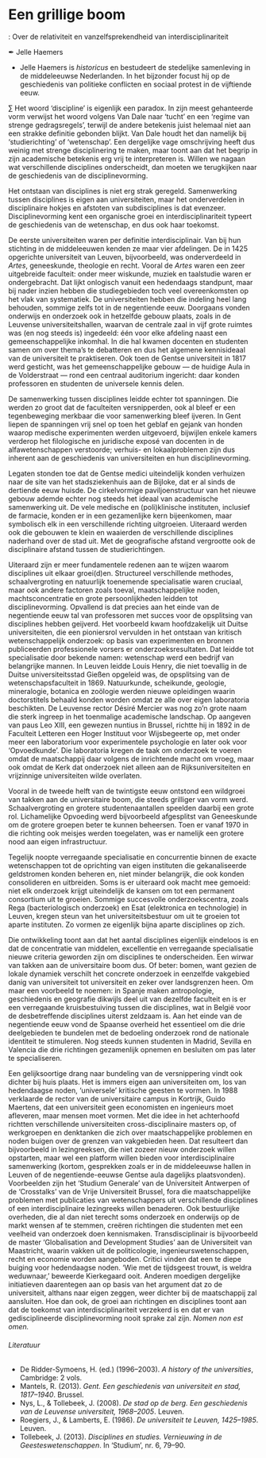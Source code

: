 # Een grillige boom
: Over de relativiteit en vanzelfsprekendheid van interdisciplinariteit

✒ Jelle Haemers
- Jelle Haemers is _historicus_ en bestudeert de stedelijke samenleving in de middeleeuwse Nederlanden. In het bijzonder focust hij op de geschiedenis van politieke conflicten en sociaal protest in de vijftiende eeuw.

∑ Het woord ‘discipline’ is eigenlijk een paradox. In zijn meest gehanteerde vorm verwijst het woord volgens Van Dale naar ‘tucht’ en een ‘regime van strenge gedragsregels’, terwijl de andere betekenis juist helemaal niet aan een strakke definitie gebonden blijkt. Van Dale houdt het dan namelijk bij ‘studierichting’ of ‘wetenschap’. Een dergelijke vage omschrijving heeft dus weinig met strenge disciplinering te maken, maar toont aan dat het begrip in zijn academische betekenis erg vrij te interpreteren is. Willen we nagaan wat verschillende disciplines onderscheidt, dan moeten we terugkijken naar de geschiedenis van de disciplinevorming.

Het ontstaan van disciplines is niet erg strak geregeld. Samenwerking tussen disciplines is eigen aan universiteiten, maar het onderverdelen in disciplinaire hokjes en afstoten van subdisciplines is dat evenzeer. Disciplinevorming kent een organische groei en interdisciplinariteit typeert de geschiedenis van de wetenschap, en dus ook haar toekomst.

De eerste universiteiten waren per definitie interdisciplinair. Van bij hun stichting in de middeleeuwen kenden ze maar vier afdelingen. De in 1425 opgerichte universiteit van Leuven, bijvoorbeeld, was onderverdeeld in _Artes_, geneeskunde, theologie en recht. Vooral de _Artes_ waren een zeer uitgebreide faculteit: onder meer wiskunde, muziek en taalstudie waren er ondergebracht. Dat lijkt onlogisch vanuit een hedendaags standpunt, maar bij nader inzien hebben die studiegebieden toch veel overeenkomsten op het vlak van systematiek. De universiteiten hebben die indeling heel lang behouden, sommige zelfs tot in de negentiende eeuw. Doorgaans vonden onderwijs en onderzoek ook in hetzelfde gebouw plaats, zoals in de Leuvense universiteitshallen, waarvan de centrale zaal in vijf grote ruimtes was (en nog steeds is) ingedeeld: één voor elke afdeling naast een gemeenschappelijke inkomhal. In die hal kwamen docenten en studenten samen om over thema’s te debatteren en dus het algemene kennisideaal van de universiteit te praktiseren. Ook toen de Gentse universiteit in 1817 werd gesticht, was het gemeenschappelijke gebouw — de huidige Aula in de Volderstraat — rond een centraal auditorium ingericht: daar konden professoren en studenten de universele kennis delen.

De samenwerking tussen disciplines leidde echter tot spanningen. Die werden zo groot dat de faculteiten versnipperden, ook al bleef er een tegenbeweging merkbaar die voor samenwerking bleef ijveren. In Gent liepen de spanningen vrij snel op toen het geblaf en gejank van honden waarop medische experimenten werden uitgevoerd, bijwijlen enkele kamers verderop het filologische en juridische exposé van docenten in de alfawetenschappen verstoorde; verhuis- en lokaalproblemen zijn dus inherent aan de geschiedenis van universiteiten en hun disciplinevorming.

Legaten stonden toe dat de Gentse medici uiteindelijk konden verhuizen naar de site van het stadsziekenhuis aan de Bijloke, dat er al sinds de dertiende eeuw huisde. De cirkelvormige paviljoenstructuur van het nieuwe gebouw ademde echter nog steeds het ideaal van academische samenwerking uit. De vele medische en (poli)klinische instituten, inclusief de farmacie, konden er in een gezamenlijke kern bijeenkomen, maar symbolisch elk in een verschillende richting uitgroeien. Uiteraard werden ook die gebouwen te klein en waaierden de verschillende disciplines naderhand over de stad uit. Met de geografische afstand vergrootte ook de disciplinaire afstand tussen de studierichtingen.

Uiteraard zijn er meer fundamentele redenen aan te wijzen waarom disciplines uit elkaar groei(d)en. Structureel verschillende methodes, schaalvergroting en natuurlijk toenemende specialisatie waren cruciaal, maar ook andere factoren zoals toeval, maatschappelijke noden, machtsconcentratie en grote persoonlijkheden leidden tot disciplinevorming. Opvallend is dat precies aan het einde van de negentiende eeuw tal van professoren met succes voor de opsplitsing van disciplines hebben geijverd. Het voorbeeld kwam hoofdzakelijk uit Duitse universiteiten, die een pioniersrol vervulden in het ontstaan van kritisch wetenschappelijk onderzoek: op basis van experimenten en bronnen publiceerden professionele vorsers er onderzoeksresultaten. Dat leidde tot specialisatie door bekende namen: wetenschap werd een bedrijf van belangrijke mannen. In Leuven leidde Louis Henry, die niet toevallig in de Duitse universiteitsstad Gießen opgeleid was, de opsplitsing van de wetenschapsfaculteit in 1869. Natuurkunde, scheikunde, geologie, mineralogie, botanica en zoölogie werden nieuwe opleidingen waarin doctorstitels behaald konden worden omdat ze alle over eigen laboratoria beschikten. De Leuvense rector Désiré Mercier was nog zo’n grote naam die sterk ingreep in het toenmalige academische landschap. Op aangeven van paus Leo XIII, een gewezen nuntius in Brussel, richtte hij in 1892 in de Faculteit Letteren een Hoger Instituut voor Wijsbegeerte op, met onder meer een laboratorium voor experimentele psychologie en later ook voor ‘Opvoedkunde’. Die laboratoria kregen de taak om onderzoek te voeren omdat de maatschappij daar volgens de inrichtende macht om vroeg, maar ook omdat de Kerk dat onderzoek niet alleen aan de Rijksuniversiteiten en vrijzinnige universiteiten wilde overlaten.

Vooral in de tweede helft van de twintigste eeuw ontstond een wildgroei van takken aan de universitaire boom, die steeds grilliger van vorm werd. Schaalvergroting en grotere studentenaantallen speelden daarbij een grote rol. Lichamelijke Opvoeding werd bijvoorbeeld afgesplitst van Geneeskunde om de grotere groepen beter te kunnen beheersen. Toen er vanaf 1970 in die richting ook meisjes werden toegelaten, was er namelijk een grotere nood aan eigen infrastructuur.

Tegelijk noopte verregaande specialisatie en concurrentie binnen de exacte wetenschappen tot de oprichting van eigen instituten die gekanaliseerde geldstromen konden beheren en, niet minder belangrijk, die ook konden consolideren en uitbreiden. Soms is er uiteraard ook macht mee gemoeid: niet elk onderzoek krijgt uiteindelijk de kansen om tot een permanent consortium uit te groeien. Sommige succesvolle onderzoekscentra, zoals Rega (bacteriologisch onderzoek) en Esat (elektronica en technologie) in Leuven, kregen steun van het universiteitsbestuur om uit te groeien tot aparte instituten. Zo vormen ze eigenlijk bijna aparte disciplines op zich.

Die ontwikkeling toont aan dat het aantal disciplines eigenlijk eindeloos is en dat de concentratie van middelen, excellentie en verregaande specialisatie nieuwe criteria geworden zijn om disciplines te onderscheiden. Een wirwar van takken aan de universitaire boom dus. Of beter: bomen, want gezien de lokale dynamiek verschilt het concrete onderzoek in eenzelfde vakgebied danig van universiteit tot universiteit en zeker over landsgrenzen heen. Om maar een voorbeeld te noemen: in Spanje maken antropologie, geschiedenis en geografie dikwijls deel uit van dezelfde faculteit en is er een verregaande kruisbestuiving tussen die disciplines, wat in België voor de desbetreffende disciplines uiterst zeldzaam is. Aan het einde van de negentiende eeuw vond de Spaanse overheid het essentieel om die drie deelgebieden te bundelen met de bedoeling onderzoek rond de nationale identiteit te stimuleren. Nog steeds kunnen studenten in Madrid, Sevilla en Valencia die drie richtingen gezamenlijk opnemen en besluiten om pas later te specialiseren.

Een gelijksoortige drang naar bundeling van de versnippering vindt ook dichter bij huis plaats. Het is immers eigen aan universiteiten om, los van hedendaagse noden, ‘universele’ kritische geesten te vormen. In 1988 verklaarde de rector van de universitaire campus in Kortrijk, Guido Maertens, dat een universiteit geen economisten en ingenieurs moet afleveren, maar mensen moet vormen. Met die idee in het achterhoofd richtten verschillende universiteiten cross-disciplinaire masters op, of werkgroepen en denktanken die zich over maatschappelijke problemen en noden buigen over de grenzen van vakgebieden heen. Dat resulteert dan bijvoorbeeld in lezingreeksen, die niet zozeer nieuw onderzoek willen opstarten, maar wel een platform willen bieden voor interdisciplinaire samenwerking (kortom, gesprekken zoals er in de middeleeuwse hallen in Leuven of de negentiende-eeuwse Gentse aula dagelijks plaatsvonden). Voorbeelden zijn het ‘Studium Generale’ van de Universiteit Antwerpen of de ‘Crosstalks’ van de Vrije Universiteit Brussel, fora die maatschappelijke problemen met publicaties van wetenschappers uit verschillende disciplines of een interdisciplinaire lezingreeks willen benaderen. Ook bestuurlijke overheden, die al dan niet terecht soms onderzoek en onderwijs op de markt wensen af te stemmen, creëren richtingen die studenten met een veelheid van onderzoek doen kennismaken. Transdisciplinair is bijvoorbeeld de master ‘Globalisation and Development Studies’ aan de Universiteit van Maastricht, waarin vakken uit de politicologie, ingenieurswetenschappen, recht en economie worden aangeboden. Critici vinden dat een te diepe buiging voor hedendaagse noden. ‘Wie met de tijdsgeest trouwt, is weldra weduwnaar,’ beweerde Kierkegaard ooit. Anderen moedigen dergelijke initiatieven daarentegen aan op basis van het argument dat zo de universiteit, althans naar eigen zeggen, weer dichter bij de maatschappij zal aansluiten. Hoe dan ook, de groei aan richtingen en disciplines toont aan dat de toekomst van interdisciplinariteit verzekerd is en dat er van gedisciplineerde disciplinevorming nooit sprake zal zijn. _Nomen non est omen._

###### Literatuur

- De Ridder-Symoens, H. (ed.) (1996–2003). _A history of the universities_, Cambridge: 2 vols.
- Mantels, R. (2013). _Gent. Een geschiedenis van universiteit en stad, 1817–1940_. Brussel.
- Nys, L., & Tollebeek, J. (2008). _De stad op de berg. Een geschiedenis van de Leuvense universiteit, 1968–2005_. Leuven.
- Roegiers, J., & Lamberts, E. (1986). _De universiteit te Leuven, 1425–1985_. Leuven.
- Tollebeek, J. (2013). _Disciplines en studies. Vernieuwing in de Geesteswetenschappen_. In ‘Studium’, nr. 6, 79–90.
